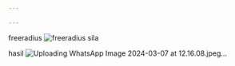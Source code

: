 ```yaml
---

---
```

freeradius
![freeradius sila](https://github.com/asmarfil/laporan/assets/156057446/fb52a2e7-981f-42d0-b70c-da25d17417fe)

hasil
![Uploading WhatsApp Image 2024-03-07 at 12.16.08.jpeg…]()
